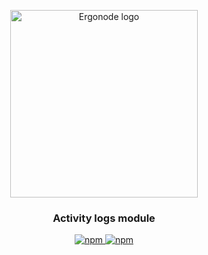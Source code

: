 
<p align="center">
  <a href="https://ergonode.com" rel="noopener noreferrer">
    <img width="300" src="https://ergonode.com/img/logo-dark.svg" alt="Ergonode logo">
  </a>
</p>
<h3 align="center">Activity logs module</h3>
<p align="center">
  <a href="https://www.npmjs.com/package/@ergonode/activity-logs">
    <img alt="npm" src="https://img.shields.io/npm/v/@ergonode/activity-logs">
  </a>
  <a href="https://www.npmjs.com/package/@ergonode/activity-logs">
    <img alt="npm" src="https://img.shields.io/npm/l/@ergonode/activity-logs">
  </a>
</p>
<br>